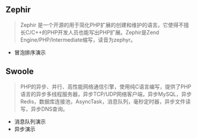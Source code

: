 ## Zephir
> Zephir 是一个开源的用于简化PHP扩展的创建和维护的语言。它使得不擅长C/C++的PHP开发人员也能写出PHP扩展。Zephir是Zend Engine/PHP/Intermediate缩写，读音为zephyr。

* 冒泡排序演示

## Swoole
> PHP的异步、并行、高性能网络通信引擎，使用纯C语言编写，提供了PHP语言的异步多线程服务器，异步TCP/UDP网络客户端，异步MySQL，异步Redis，数据库连接池，AsyncTask，消息队列，毫秒定时器，异步文件读写，异步DNS查询。

* 消息队列演示
* 异步演示

